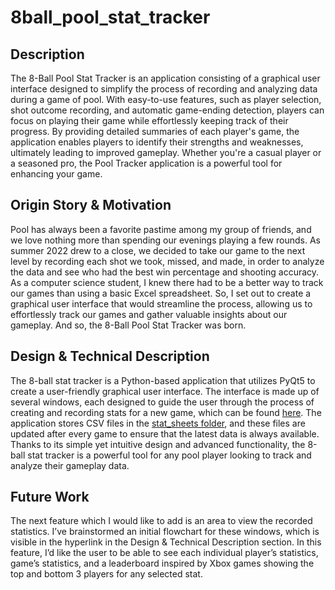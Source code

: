 # 8ball_pool_stat_tracker

## Description
The 8-Ball Pool Stat Tracker is an application consisting of a graphical user interface designed to simplify the process of recording and analyzing data during a game of pool. With easy-to-use features, such as player selection, shot outcome recording, and automatic game-ending detection, players can focus on playing their game while effortlessly keeping track of their progress. By providing detailed summaries of each player's game, the application enables players to identify their strengths and weaknesses, ultimately leading to improved gameplay. Whether you're a casual player or a seasoned pro, the Pool Tracker application is a powerful tool for enhancing your game.

## Origin Story & Motivation
Pool has always been a favorite pastime among my group of friends, and we love nothing more than spending our evenings playing a few rounds. As summer 2022 drew to a close, we decided to take our game to the next level by recording each shot we took, missed, and made, in order to analyze the data and see who had the best win percentage and shooting accuracy. As a computer science student, I knew there had to be a better way to track our games than using a basic Excel spreadsheet. So, I set out to create a graphical user interface that would streamline the process, allowing us to effortlessly track our games and gather valuable insights about our gameplay. And so, the 8-Ball Pool Stat Tracker was born.

## Design & Technical Description
The 8-ball stat tracker is a Python-based application that utilizes PyQt5 to create a user-friendly graphical user interface. The interface is made up of several windows, each designed to guide the user through the process of creating and recording stats for a new game, which can be found [here](https://lucid.app/lucidchart/c6d29fa4-9ebd-4090-a61a-362e1455ca3f/edit?viewport_loc=-125%2C-132%2C2219%2C1151%2C0_0&invitationId=inv_7f021f67-326a-43f9-9a70-114b37afd814#). The application stores CSV files in the [stat_sheets folder](./stat_sheets/), and these files are updated after every game to ensure that the latest data is always available. Thanks to its simple yet intuitive design and advanced functionality, the 8-ball stat tracker is a powerful tool for any pool player looking to track and analyze their gameplay data.

## Future Work
The next feature which I would like to add is an area to view the recorded statistics. I’ve brainstormed an initial flowchart for these windows, which is visible in the hyperlink in the Design & Technical Description section. In this feature, I’d like the user to be able to see each individual player’s statistics, game’s statistics, and a leaderboard inspired by Xbox games showing the top and bottom 3 players for any selected stat.


